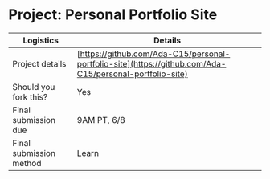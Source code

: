 # Project: Personal Portfolio Site

| Logistics               | Details                                                                                                        |
| ----------------------- | -------------------------------------------------------------------------------------------------------------- |
| Project details         | [https://github.com/Ada-C15/personal-portfolio-site](https://github.com/Ada-C15/personal-portfolio-site) |
| Should you fork this?   | Yes                                                                                                            |
| Final submission due    | 9AM PT, 6/8                                                                                                       |
| Final submission method | Learn                                                                                                          |
